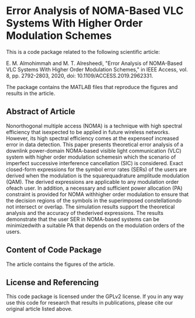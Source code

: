 Error Analysis of NOMA-Based VLC Systems With Higher Order Modulation Schemes
==================

This is a code package related to the following scientific article:

E. M. Almohimmah and M. T. Alresheedi, "Error Analysis of NOMA-Based VLC Systems With Higher Order Modulation Schemes," in IEEE Access, vol. 8, pp. 2792-2803, 2020, doi: 10.1109/ACCESS.2019.2962331.

The package contains the MATLAB files that reproduce the figures and results in the article.

## Abstract of Article

Nonorthogonal multiple access (NOMA) is a technique with high spectral efficiency that isexpected to be applied in future wireless networks. However, its high spectral efficiency comes at the expenseof increased error in data detection. This paper presents theoretical error analysis of a downlink power-domain NOMA-based visible light communication (VLC) system with higher order modulation schemesin which the scenario of imperfect successive interference cancellation (SIC) is considered. Exact closed-form expressions for the symbol error rates (SERs) of the users are derived when the modulation is the squarequadrature amplitude modulation (QAM). The derived expressions are applicable to any modulation order ofeach user. In addition, a necessary and sufficient power allocation (PA) constraint is provided for NOMA withhigher order modulation to ensure that the decision regions of the symbols in the superimposed constellationdo not intersect or overlap. The simulation results support the theoretical analysis and the accuracy of thederived expressions. The results demonstrate that the user SER in NOMA-based systems can be minimizedwith a suitable PA that depends on the modulation orders of the users.

## Content of Code Package

The article contains the figures of the article.

## License and Referencing

This code package is licensed under the GPLv2 license. If you in any way use this code for research that results in publications, please cite our original article listed above.
